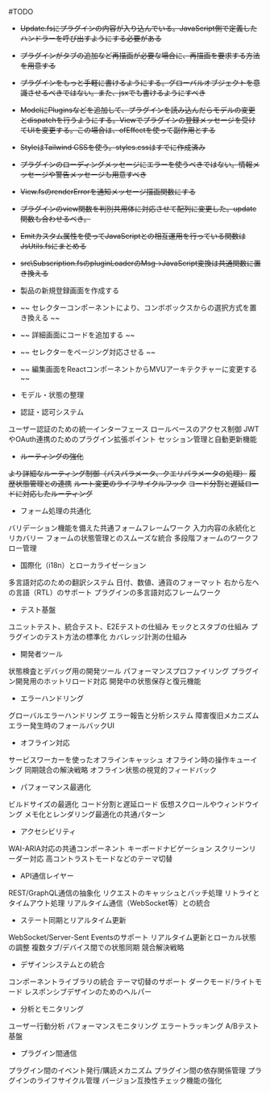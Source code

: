 #TODO
- ~~Update.fsにプラグインの内容が入り込んでいる。JavaScript側で定義したハンドラーを呼び出すようにする必要がある~~
- ~~プラグインがタブの追加など再描画が必要な場合に、再描画を要求する方法を用意する~~
- ~~プラグインをもっと手軽に書けるようにする。グローバルオブジェクトを意識させるべきではない。また、jsxでも書けるようにすべき~~
- ~~ModelにPluginsなどを追加して、プラグインを読み込んだらモデルの変更とdispatchを行うようにする。Viewでプラグインの登録メッセージを受けてUIを変更する。この場合は、ofEffectを使って副作用とする~~
- ~~StyleはTailwind CSSを使う。styles.cssはすでに作成済み~~
- ~~プラグインのローディングメッセージにエラーを使うべきではない。情報メッセージや警告メッセージも用意すべき~~
- ~~View.fsのrenderErrorを通知メッセージ描画関数にする~~
- ~~プラグインのview関数を判別共用体に対応させて配列に変更した。update関数も合わせるべき。~~
- ~~Emitカスタム属性を使ってJavaScriptとの相互運用を行っている関数はJsUtils.fsにまとめる~~
- ~~src\Subscription.fsのpluginLoaderのMsg->JavaScript変換は共通関数に置き換える~~
- 製品の新規登録画面を作成する
- ~~ セレクターコンポーネントにより、コンボボックスからの選択方式を置き換える ~~
- ~~ 詳細画面にコードを追加する ~~
- ~~ セレクターをページング対応させる ~~
- ~~ 編集画面をReactコンポーネントからMVUアーキテクチャーに変更する ~~
- モデル・状態の整理

- 認証・認可システム

ユーザー認証のための統一インターフェース
ロールベースのアクセス制御
JWTやOAuth連携のためのプラグイン拡張ポイント
セッション管理と自動更新機能

- ~~ルーティングの強化~~

~~より詳細なルーティング制御（パスパラメータ、クエリパラメータの処理）~~
~~履歴状態管理との連携~~
~~ルート変更のライフサイクルフック~~
~~コード分割と遅延ロードに対応したルーティング~~

- フォーム処理の共通化

バリデーション機能を備えた共通フォームフレームワーク
入力内容の永続化とリカバリー
フォームの状態管理とのスムーズな統合
多段階フォームのワークフロー管理

- 国際化（i18n）とローカライゼーション

多言語対応のための翻訳システム
日付、数値、通貨のフォーマット
右から左への言語（RTL）のサポート
プラグインの多言語対応フレームワーク

- テスト基盤

ユニットテスト、統合テスト、E2Eテストの仕組み
モックとスタブの仕組み
プラグインのテスト方法の標準化
カバレッジ計測の仕組み

- 開発者ツール

状態検査とデバッグ用の開発ツール
パフォーマンスプロファイリング
プラグイン開発用のホットリロード対応
開発中の状態保存と復元機能

- エラーハンドリング

グローバルエラーハンドリング
エラー報告と分析システム
障害復旧メカニズム
エラー発生時のフォールバックUI

- オフライン対応

サービスワーカーを使ったオフラインキャッシュ
オフライン時の操作キューイング
同期競合の解決戦略
オフライン状態の視覚的フィードバック

- パフォーマンス最適化

ビルドサイズの最適化
コード分割と遅延ロード
仮想スクロールやウィンドウイング
メモ化とレンダリング最適化の共通パターン

- アクセシビリティ

WAI-ARIA対応の共通コンポーネント
キーボードナビゲーション
スクリーンリーダー対応
高コントラストモードなどのテーマ切替

- API通信レイヤー

REST/GraphQL通信の抽象化
リクエストのキャッシュとバッチ処理
リトライとタイムアウト処理
リアルタイム通信（WebSocket等）との統合

- ステート同期とリアルタイム更新

WebSocket/Server-Sent Eventsのサポート
リアルタイム更新とローカル状態の調整
複数タブ/デバイス間での状態同期
競合解決戦略

- デザインシステムとの統合

コンポーネントライブラリの統合
テーマ切替のサポート
ダークモード/ライトモード
レスポンシブデザインのためのヘルパー

- 分析とモニタリング

ユーザー行動分析
パフォーマンスモニタリング
エラートラッキング
A/Bテスト基盤

- プラグイン間通信

プラグイン間のイベント発行/購読メカニズム
プラグイン間の依存関係管理
プラグインのライフサイクル管理
バージョン互換性チェック機能の強化

